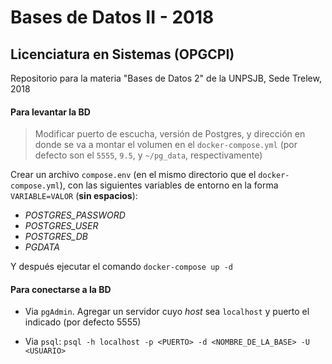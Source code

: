 # Bases de Datos II - 2018

## Licenciatura en Sistemas (OPGCPI)

Repositorio para la materia "Bases de Datos 2" de la UNPSJB, Sede Trelew, 2018


#### Para levantar la BD

> Modificar puerto de escucha, versión de Postgres, y dirección en donde se va a montar el volumen en el `docker-compose.yml` (por defecto son el `5555`, `9.5`, y `~/pg_data`, respectivamente) 

Crear un archivo `compose.env` (en el mismo directorio que el `docker-compose.yml`), con las siguientes variables de entorno en la forma `VARIABLE=VALOR` (**sin espacios**):

* *POSTGRES_PASSWORD*
* *POSTGRES_USER*
* *POSTGRES_DB*
* *PGDATA*

Y después ejecutar el comando `docker-compose up -d`

#### Para conectarse a la BD

* Via `pgAdmin`. Agregar un servidor cuyo *host* sea `localhost` y puerto el indicado (por defecto 5555)

* Via `psql`: `psql -h localhost -p <PUERTO> -d <NOMBRE_DE_LA_BASE> -U <USUARIO>`
